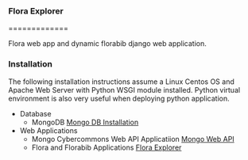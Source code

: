 ### Flora Explorer
=============

Flora web app and dynamic florabib django web application.

### Installation ###
The following installation instructions assume a Linux Centos OS and Apache Web Server with Python WSGI module installed. Python virtual environment is also very useful when deploying python application.
 * Database 
    * MongoDB 
        [Mongo DB Installation](http://docs.mongodb.org/manual/installation/)
 * Web Applications 
    * Mongo Cybercommons Web API Applicatiion
        [Mongo Web API](https://github.com/ouinformatics/cybercom)
    * Flora and Florabib Applications
        [Flora Explorer](https://github.com/ouinformatics/flora_explorer)   
